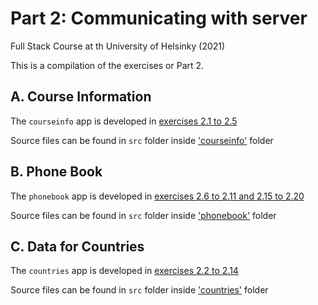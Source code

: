 # Part 2: Communicating with server
Full Stack Course at th University of Helsinky (2021)

This is a compilation of the exercises or Part 2.


## A. Course Information

The `courseinfo` app is developed in 
[exercises 2.1 to 2.5](courseinfo/README.md)

Source files can be found in `src` folder inside ['courseinfo'](https://github.com/greenvan/fullstackopen2021/tree/main/part2/courseinfo) folder


## B. Phone Book

The `phonebook` app is developed in 
[exercises 2.6 to 2.11 and 2.15 to 2.20](phonebook/README.md)

Source files can be found in `src` folder inside ['phonebook'](https://github.com/greenvan/fullstackopen2021/tree/main/part2/phonebook) folder

## C. Data for Countries

The `countries` app is developed in 
[exercises 2.2 to 2.14](countries/README.md)

Source files can be found in `src` folder inside ['countries'](https://github.com/greenvan/fullstackopen2021/tree/main/part2/countries) folder